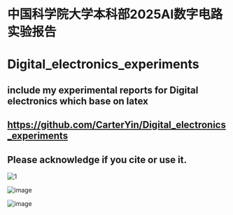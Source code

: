 # 中国科学院大学本科部2025AI数字电路实验报告
# Digital_electronics_experiments

## include my experimental reports for Digital electronics which base on latex
## https://github.com/CarterYin/Digital_electronics_experiments
## Please acknowledge if you cite or use it.
![1](https://github.com/user-attachments/assets/4273a795-36a0-475e-98af-cd869f7d92de)

![image](https://github.com/user-attachments/assets/6323a48b-acda-450a-9dfe-6fc4714e5bb8)

![image](https://github.com/user-attachments/assets/e16c5ffb-3f7c-46f3-b042-9819fc05775c)



